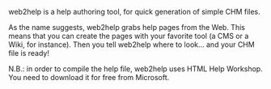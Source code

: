 web2help is a help authoring tool, for quick generation of simple CHM files.

As the name suggests, web2help grabs help pages from the Web. This means that you can create the pages with your favorite tool (a CMS or a Wiki, for instance). Then you tell web2help where to look... and your CHM file is ready!

N.B.: in order to compile the help file, web2help uses HTML Help Workshop. You need to download it for free from Microsoft.